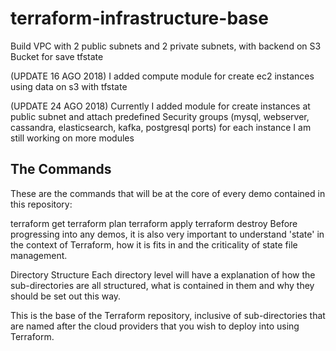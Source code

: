 # terraform-infrastructure-base
Build VPC with 2 public subnets and 2 private subnets, with backend on S3 Bucket for save tfstate


(UPDATE 16 AGO 2018)
I added compute module for create ec2 instances using data on s3 with tfstate 

(UPDATE 24 AGO 2018)
Currently I added module for create instances at public subnet and attach predefined Security groups (mysql, webserver, cassandra, elasticsearch, kafka, postgresql ports) for each instance 
I am still working on more modules 

## The Commands

These are the commands that will be at the core of every demo contained in this repository:

terraform get
terraform plan
terraform apply
terraform destroy
Before progressing into any demos, it is also very important to understand 'state' in the context of Terraform, how it is fits in and the criticality of state file management.

Directory Structure
Each directory level will have a explanation of how the sub-directories are all structured, what is contained in them and why they should be set out this way.

This is the base of the Terraform repository, inclusive of sub-directories that are named after the cloud providers that you wish to deploy into using Terraform.
